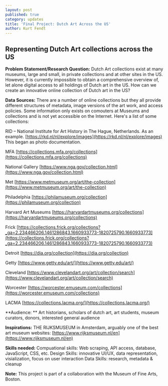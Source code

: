 ```yaml
---
layout: post
published: true
category: updates
title: 'Final Project: Dutch Art Across the US'
author: Kurt Fendt
---
```

## Representing Dutch Art collections across the US

**Problem Statement/Research Question:**
Dutch Art collections exist at many museums, large and small, in private collections and at other sites in the US. However, it is currently impossible to obtain a comprehensive overview of, let alone digital access to all holdings of Dutch art in the US. How can we create an innovative online collection of Dutch art in the US?

**Data Sources:** There are a number of online collections but they all provide different structures of metadata, image versions of the art work, and access policies. Some information only exists on comouters at Museums and collections and is not yet accessible on the Internet. Here's a list of some collections:

RID – National Institute for Art History in The Hague, Netherlands. As an example.
[https://rkd.nl/nl/explore/images](https://rkd.nl/nl/explore/images)
This began as photo documentation.

MFA
[https://collections.mfa.org/collections](https://collections.mfa.org/collections)

National Gallery
[https://www.nga.gov/collection.html](https://www.nga.gov/collection.html)
 
Met
[https://www.metmuseum.org/art/the-collection](https://www.metmuseum.org/art/the-collection)
 
Philadelphia
[https://philamuseum.org/collection](https://philamuseum.org/collection)
 
Harvard Art Museums
[https://harvardartmuseums.org/collections](https://harvardartmuseums.org/collections)
 
Frick
[https://collections.frick.org/collections?_ga=2.234466206.1461286843.1660933773-1820725790.1660933773](https://collections.frick.org/collections?_ga=2.234466206.1461286843.1660933773-1820725790.1660933773)
 
Detroit
[https://dia.org/collection](https://dia.org/collection)
 
Getty
[https://www.getty.edu/art/](https://www.getty.edu/art/)
 
Cleveland
[https://www.clevelandart.org/art/collection/search](https://www.clevelandart.org/art/collection/search)
 
Worcester
[https://worcester.emuseum.com/collections](https://worcester.emuseum.com/collections)
 
LACMA
[https://collections.lacma.org/](https://collections.lacma.org/)

**Audience: **
Art historians, scholars of dutch art, art students, museum curators, donors, interested general audience

**Inspirations:**
THE RIJKSMUSEUM in Amsterdam, arguably one of the best art museum websites: [https://www.rijksmuseum.nl/en](https://www.rijksmuseum.nl/en)

**Skills needed:**
Compuational skills: Web scraping, API access, database, JavaScript, CSS, etc.
Design Skills: innovative UI/UX, data representation, visialization, focus on user interaction
Data Skills: research, metadata & cleanup

**Note:** This project is part of a collaboration with the Museum of Fine Arts, Boston.
